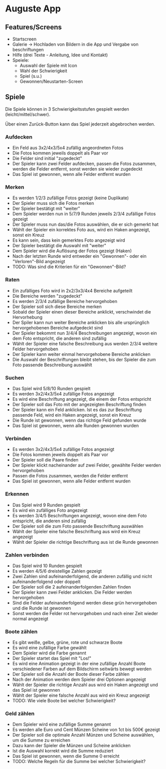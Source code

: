 # Auguste App

## Features/Screens

- Startscreen
- Galerie -> Hochladen von Bildern in die App und Vergabe von beschriftungen
- Hilfe (drei Texte - Anleitung, Idee und Kontakt)
- Speiele:
  - Auswahl der Spiele mit Icon
  - Wahl der Schwierigkeit
  - Spiel (s.u.)
  - Gewonnen/Neustarten-Screen

## Spiele

Die Spiele können in 3 Schwierigkeitsstufen gespielt werden (leicht/mittel/schwer).

Über einen Zurück-Button kann das Spiel jederzeit abgebrochen werden.

### Aufdecken

- Ein Feld aus 3x2/4x3/5x4 zufällig angeordneten Fotos
- Die Fotos kommen jeweils doppelt als Paar vor
- Die Felder sind initial "zugedeckt"
- Der Spieler kann zwei Felder aufdecken, passen die Fotos zusammen, werden die Felder entfernt, sonst werden sie wieder zugedeckt
- Das Spiel ist gewonnen, wenn alle Felder entfernt wurden

### Merken

- Es werden 1/2/3 zufällige Fotos gezeigt (keine Duplikate)
- Der Spieler muss sich die Fotos merken
- Der Spieler bestätigt mit "weiter"
- Dem Spieler werden nun in 5/7/9 Runden jeweils 2/3/4 zufällige Fotos gezeigt
- Der Spieler muss nun das/die Fotos auswählen, die er sich gemerkt hat
- Wählt der Spieler ein korrektes Foto aus, wird ein Haken angezeigt, sonst ein Kreuz
- Es kann sein, dass kein gemerktes Foto angezeigt wird
- Der Spieler bestätigt die Auswahl mit "weiter"
- Dem Spieler wird die Auflösung der Fotos gezeigt (Haken)
- Nach der letzten Runde wird entweder ein "Gewonnen"- oder ein "Verloren"-Bild angezeigt
- TODO: Was sind die Kriterien für ein "Gewonnen"-Bild?

### Raten

- Ein zufälliges Foto wird in 2x2/3x3/4x4 Bereiche aufgeteilt
- Die Bereiche werden "zugedeckt"
- Es werden 2/3/4 zufällige Bereiche hervorgehoben
- Der Spieler soll sich diese Bereiche merken
- Sobald der Spieler einen dieser Bereiche anklickt, verschwindet die Hervorhebung
- Der Spiler kann nun weiter Bereiche anklicken bis alle ursprünglich hervorgehobenen Bereiche aufgedeckt sind
- Der Spieler bekommt nun 3/4/4 Beschreibungen angezeigt, wovon ein dem Foto entspricht, die anderen sind zufällig
- Wählt der Spieler eine falsche Beschreibung aus werden 2/3/4 weitere Felder hervorgehoben
- Der Spieler kann weiter einmal hervorgehobene Bereiche anklicken
- Die Auswahl der Beschriftungen bleibt stehen, bis der Spieler die zum Foto passende Beschreibung auswählt


### Suchen

- Das Spiel wird 5/8/10 Runden gespielt
- Es werden 3x2/4x3/5x4 zufällige Fotos angezeigt
- Es wird eine Beschriftung angezeigt, die einem der Fotos entspricht
- Der Spieler soll das Foto mit der angezeigten Beschriftung finden
- Der Spieler kann ein Feld anklicken. Ist es das zur Beschriftung passende Feld, wird ein Haken angezeigt, sonst ein Kreuz
- Die Runde ist gewonnen, wenn das richtige Feld gefunden wurde
- Das Spiel ist gewonnen, wenn alle Runden gewonnen wurden

### Verbinden

- Es werden 3x2/4x3/5x4 zufällige Fotos angezeigt
- Die Fotos kommen jeweils doppelt als Paar vor
- Der Spieler soll die Paare finden
- Der Spieler klickt nacheinander auf zwei Felder, gewählte Felder werden hervorgehoben
- Passen die Fotos zusammen, werden die Felder entfernt
- Das Spiel ist gewonnen, wenn alle Felder entfernt wurden

### Erkennen

- Das Spiel wird 9 Runden gespielt
- Es wird ein zufälliges Foto angezeigt
- Es werden 3/4/5 Beschriftungen angezeigt, wovon eine dem Foto entspricht, die anderen sind zufällig
- Der Spieler soll die zum Foto passende Beschriftung auswählen
- Wählt der Spieler eine falsche Beschriftung aus wird ein Kreuz angezeigt
- Wählt der Spieler die richtige Beschriftung aus ist die Runde gewonnen

### Zahlen verbinden

- Das Spiel wird 10 Runden gespielt
- Es werden 4/5/6 dreistellige Zahlen gezeigt
- Zwei Zahlen sind aufeinanderfolgend, die anderen zufällig und nicht aufeinanderfolgend oder doppelt
- Der Spieler soll die 2 aufeinanderfolgenden Zahlen finden
- Der Spieler kann zwei Felder anklicken. Die Felder werden hervorgehoben
- Sind die Felder aufeinanderfolgend werden diese grün hervorgehoben und die Runde ist gewonnen
- Sonst werden die Felder rot hervorgehoben und nach einer Zeit wieder normal angezeigt


### Boote zählen

- Es gibt weiße, gelbe, grüne, rote und schwarze Boote
- Es wird eine zufällige Farbe gewählt
- Dem Spieler wird die Farbe genannt
- Der Spieler startet das Spiel mit "Los!"
- Es wird eine Animation gezeigt in der eine zufällige Anzahl Boote verschiedener Farben auf dem Bildschirm seitwärts bewegt werden
- Der Spieler soll die Anzahl der Boote dieser Farbe zählen
- Nach der Animation werden dem Spieler drei Optionen angezeigt
- Wählt der Spieler die richtige Anzahl aus wird ein Haken angezeigt und das Spiel ist gewonnen
- Wählt der Spieler eine falsche Anzahl aus wird ein Kreuz angezeigt
- TODO: Wie viele Boote bei welcher Schwierigkeit?

### Geld zählen

- Dem Spieler wird eine zufällige Summe genannt
- Es werden alle Euro und Cent Münzen Scheine von 1ct bis 500€ gezeigt
- Der Spieler soll die optimale Anzahl Münzen und Scheine auswählen, um die Summe zu erreichen
- Dazu kann der Spieler die Münzen und Scheine anklicken
- Ist die Auswahl korrekt wird die Summe reduziert
- Das Spiel ist gewonnen, wenn die Summe 0 erreicht
- TODO: Welche Regeln für die Summe bei welcher Schwierigkeit?